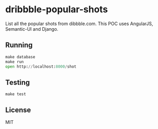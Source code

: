 dribbble-popular-shots
======================

List all the popular shots from dibbble.com. 
This POC uses AngularJS, Semantic-UI and Django.

## Running

```python
make database
make run
open http://localhost:8000/shot
```

## Testing

```
make test
```

## License

MIT